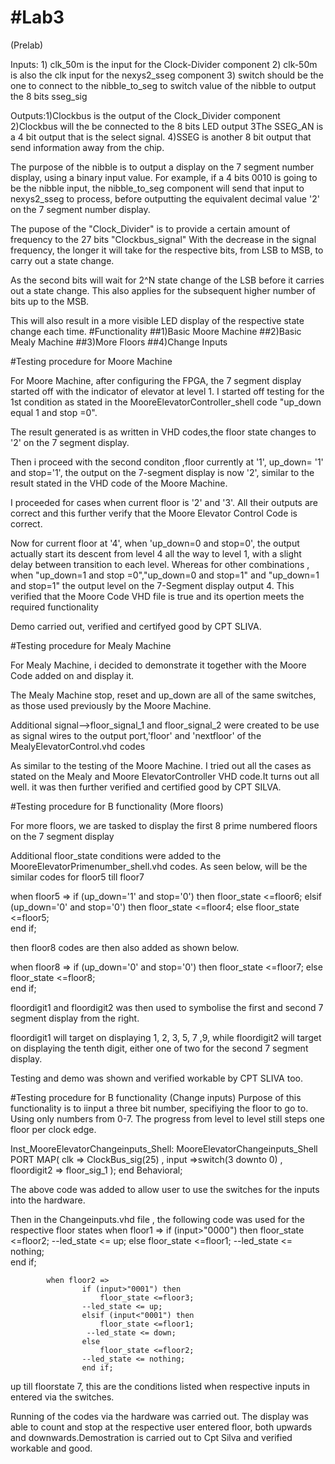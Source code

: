 #Lab3
====
(Prelab)

Inputs: 1) clk_50m is the input for the Clock-Divider component
        2) clk-50m is also the clk input for the nexys2_sseg component
        3) switch should be the one to connect to the nibble_to_seg to switch value  of the nibble to output the 8 bits sseg_sig

Outputs:1)Clockbus is the output of the Clock_Divider component 
        2)Clockbus will the be connected to the 8 bits LED output
        3The SSEG_AN is a 4 bit output that is the select signal.
        4)SSEG is another 8 bit output that send information away from the chip.

The purpose of the nibble is to output a display on the 7 segment  number display, using a binary input value. For example, if a 4 bits 0010 is going to be the nibble input, the nibble_to_seg component will send that input to nexys2_sseg to process, before outputting the equivalent decimal value '2' on the 7 segment number display.

The pupose of the "Clock_Divider" is to provide a certain amount of frequency to the 27 bits "Clockbus_signal" With the decrease in the signal frequency, the longer it will take for the respective bits, from LSB to MSB, to carry out a state change.

As the second bits will wait for 2^N state change of the LSB before it carries out a state change. This also applies for the subsequent  higher number of bits up to the MSB.  

This will  also result in a more visible LED display of the respective state change each time.
#Functionality
##1)Basic Moore Machine
##2)Basic Mealy Machine
##3)More Floors
##4)Change Inputs

#Testing procedure for Moore Machine

For Moore Machine, after configuring the FPGA, the 7 segment display started off with the indicator of elevator at level 1. 
I started off testing for the 1st condition as stated in the MooreElevatorController_shell code 
"up_down equal  1  and stop =0".

The result generated is as written in VHD codes,the floor state changes to '2' on the 7 segment display. 

Then i proceed with the second conditon ,floor currently at '1', up_down= '1' and stop='1', the output on the 7-segment display is now '2', similar to the result stated in the VHD code of the Moore Machine.

I proceeded for cases when current floor is '2' and '3'. All their outputs are correct and this further verify that the Moore Elevator Control Code is correct.

Now for current floor at '4', when 'up_down=0 and stop=0', the output actually start its descent from level 4 all the way to level 1, with a slight delay between transition to each level. Whereas for other combinations , when 
"up_down=1 and stop =0","up_down=0 and stop=1" and "up_down=1 and stop=1" the output level on the 7-Segment display output 4. This verified that the Moore Code VHD file is true and its opertion meets the required functionality

Demo carried out, verified and certifyed good by CPT SLIVA.

#Testing procedure for Mealy Machine 

For Mealy Machine, i decided to demonstrate it together with the Moore Code added on and display it.

The Mealy Machine stop, reset and up_down are all of the same switches, as those used previously by the Moore Machine.

Additional signal-->floor_signal_1 and floor_signal_2 were created to be use as signal wires to the output port,'floor' and 'nextfloor' of the MealyElevatorControl.vhd codes

As similar to the testing of the Moore Machine. I tried out all the cases as stated on the Mealy and Moore ElevatorController VHD code.It turns out all well. it was then further verified and certified good by CPT SILVA.

#Testing procedure for B functionality (More floors)  

For more floors, we are tasked to display the first 8 prime numbered floors on the 7 segment display

Additional floor_state  conditions were added to the MooreElevatorPrimenumber_shell.vhd codes. As seen below, will be the similar codes for floor5 till floor7

when floor5 =>
        if (up_down='1' and stop='0') then 
                floor_state <=floor6;
        elsif (up_down='0' and stop='0') then 
                floor_state <=floor4;
        else
                floor_state <=floor5; 	
        end if;
					
then floor8 codes are then also added as shown below.				

when floor8 =>
	if (up_down='0' and stop='0') then 
	   floor_state <=floor7;
      else
	   floor_state <=floor8; 	
    end if;
    
floordigit1 and floordigit2 was then used to symbolise the first and second 7 segment display from the right.

floordigit1 will target on displaying 1, 2, 3, 5, 7 ,9, while floordigit2 will target on displaying the tenth digit, either one of two for the second 7 segment display.

Testing and demo was shown and verified workable by CPT SLIVA too.

#Testing procedure for B functionality (Change inputs)
Purpose of this functionality is to iinput a three bit number, specifiying the floor to go to. Using only numbers from 0-7. The progress from level to level still steps one floor per clock edge. 

Inst_MooreElevatorChangeinputs_Shell: MooreElevatorChangeinputs_Shell PORT MAP(
		clk => ClockBus_sig(25) ,
		input =>switch(3 downto 0) ,
		floordigit2 => floor_sig_1
	);
end Behavioral;

The above code was added to allow user to use the switches for the inputs into the hardware. 

Then in the Changeinputs.vhd file , the following code was used for the respective floor states
			when floor1 =>
					if (input>"0000") then 
						floor_state <=floor2;
					--led_state <= up;
					else
						floor_state <=floor1;
					--led_state <= nothing;						
					end if;
					
			when floor2 =>
					if (input>"0001") then 
						floor_state <=floor3;
					--led_state <= up;
					elsif (input<"0001") then 
						floor_state <=floor1;
					 --led_state <= down;
					else
						floor_state <=floor2; 
				    --led_state <= nothing;							
					end if;

up till floorstate 7, this are the conditions listed when respective inputs in entered via the switches.

Running of the codes via the hardware was carried out. The display was able to count and stop at the respective user entered floor, both upwards and downwards.Demostration is carried out to Cpt Silva and verified workable and good.
